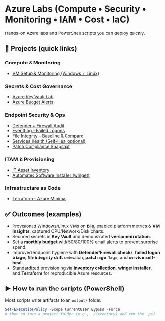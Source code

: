 # Azure Labs (Compute • Security • Monitoring • IAM • Cost • IaC)

Hands-on Azure labs and PowerShell scripts you can deploy quickly. 


## 📂 Projects (quick links)

### Compute & Monitoring
- [VM Setup & Monitoring (Windows + Linux)](./AzureVM/)

### Secrets & Cost Governance
- [Azure Key Vault Lab](./AzureKeyVault-Lab/)
- [Azure Budget Alerts](./Azure-Budget-Alerts/)

### Endpoint Security & Ops
- [Defender + Firewall Audit](./DefenderFirewall-Audit/)
- [EventLog – Failed Logons](./EventLog-FailedLogons/)
- [File Integrity – Baseline & Compare](./FileIntegrity-Baseline/)
- [Services Health (Self-Heal optional)](./Services-Health/)
- [Patch Compliance Snapshot](./PatchCompliance-Snapshot/)

### ITAM & Provisioning
- [IT Asset Inventory](./Inventory/)
- [Automated Software Installer (winget)](./SoftwareInstaller/)

### Infrastructure as Code
- [Terraform – Azure Minimal](./Terraform-Azure-<Minimal/)


## ✅ Outcomes (examples)
- Provisioned Windows/Linux VMs on **B1s**, enabled platform metrics & **VM Insights**, captured CPU/Network/Disk charts.
- Secured secrets in **Key Vault** and demonstrated **versioned rotation**.
- Set a **monthly budget** with 50/80/100% email alerts to prevent surprise spend.
- Improved endpoint hygiene with **Defender/Firewall checks**, **failed logon triage**, **file integrity drift** detection, **patch age** flags, and **service self-heal**.
- Standardized provisioning via **inventory collection**, **winget installer**, and **Terraform** for reproducible Azure resources.


## ▶️ How to run the scripts (PowerShell)
Most scripts write artifacts to an `output/` folder.

```powershell
Set-ExecutionPolicy -Scope CurrentUser Bypass -Force
# then cd into a project folder (e.g., ./inventory) and run the .ps1


